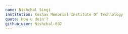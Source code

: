```yaml
---
name: Nishchal Singi
institution: Keshav Memorial Institute Of Technology
quote: How u doin'?
github_user: Nishchal-007
---
```

